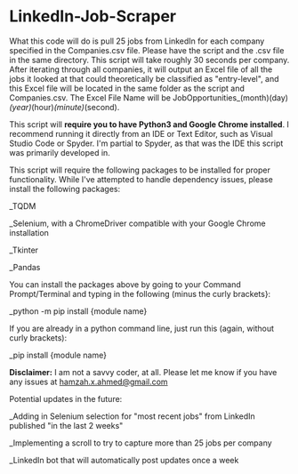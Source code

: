 # LinkedIn-Job-Scraper
What this code will do is pull 25 jobs from LinkedIn for each company specified in the Companies.csv file. Please have the script and the .csv file in the same directory. This script will take roughly 30 seconds per company. After iterating through all companies, it will output an Excel file of all the jobs it looked at that could theoretically be classified as "entry-level", and this Excel file will be located in the same folder as the script and Companies.csv. The Excel File Name will be JobOpportunities_(month)(day)_(year)_(hour)_(minute)_(second).

This script will __require you to have Python3 and Google Chrome installed__. I recommend running it directly from an IDE or Text Editor, such as Visual Studio Code or Spyder. I'm partial to Spyder, as that was the IDE this script was primarily developed in.

This script will require the following packages to be installed for proper functionality. While I've attempted to handle dependency issues, please install the following packages:
  
  _TQDM
  
  _Selenium, with a ChromeDriver compatible with your Google Chrome installation
  
  _Tkinter
  
  _Pandas

You can install the packages above by going to your Command Prompt/Terminal and typing in the following (minus the curly brackets}:
  
  _python -m pip install {module name}

If you are already in a python command line, just run this (again, without curly brackets):
  
  _pip install {module name}


__Disclaimer:__ I am not a savvy coder, at all. Please let me know if you have any issues at hamzah.x.ahmed@gmail.com 

Potential updates in the future:
  
  _Adding in Selenium selection for "most recent jobs" from LinkedIn published "in the last 2 weeks"
  
  _Implementing a scroll to try to capture more than 25 jobs per company
  
  _LinkedIn bot that will automatically post updates once a week
 
